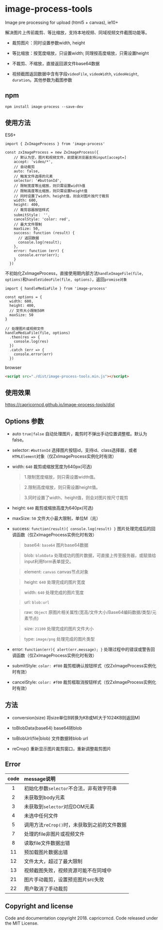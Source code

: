 # image-process-tools

Image pre processing for upload (html5 + canvas), ie10+

解决图片上传前裁剪、等比缩放，支持本地视频、同域视频文件截图功能等。

* 裁剪图片：同时设置参数width, height

* 等比缩放：按宽度缩放，只设置width; 同理按高度缩放，只需设置height

* 不裁剪、不缩放，直接返回源文件base64数据

* 视频截图返回数据中含有字段`videoFile`, `videoWidth`, `videoHeight`, `duration`。其他参数为截图参数

## npm

```
npm install image-process --save-dev
```

## 使用方法

ES6+

```
import { ZxImageProcess } from 'image-process'

const zxImageProcess = new ZxImageProcess({
    // 默认为空，图片和视频文件，前提是浏览器支持input[accept=]
    accept: 'video/*',
    // 自动裁剪
    auto: false,
    // 触发文件选择的元素
    selector: '#buttonId',
    // 限制宽度等比缩放，则只需设置width值
    // 限制高度等比缩放，则只需设置height值
    // 同时设置了width、height值，则会对图片按尺寸裁剪
    width: 600,
    height: 400,
    // 裁剪容器按钮样式
    submitStyle： '',
    cancelStyle: 'color: red',
    // 最大文件限制
    maxSize: 50,
    success: function (result) {
      // 返回数据
      console.log(result);
    },
    error: function (err) {
      console.error(err);
    }
  })
```

不初始化ZxImageProcess，直接使用期内部方法`handleImageFile(file, options)`和`handleVideoFile(file, options)`，返回`promise对象`

```
import { handleMediaFile } from 'image-process'

const options = {
  width: 600,
  height: 400,
  // 文件大小限制50M
  maxSize: 50
}

// 处理图片或视频文件
handleMediaFile(file, options)
  .then(res => {
    console.log(res)
  })
  .catch (err => {
    console.error(err)
  })
```

browser

```html
<script src="./dist/image-process-tools.min.js"></script>
```

## 使用效果

https://capricorncd.github.io/image-process-tools/dist

## Options 参数

* auto `true|false` 自动处理图片，裁剪时不弹出手动位置调整框。默认为false。

* selector: `#buttonId` 选择图片按钮id，支持id、class选择器，或者`HTMLElement`对象（仅ZxImageProcess实例化时有效）

* width: `640` 裁剪或缩放宽度为640px(可选)

  > 1.限制宽度缩放，则只需设置width值。

  > 2.限制高度缩放，则只需设置height值。

  > 3.同时设置了width、height值，则会对图片按尺寸裁剪

* height: `640` 裁剪或缩放高度为640px(可选)

* maxSize: `50` 文件大小最大限制，单位M（兆）

* success: `function(result){ console.log(result) }` 图片处理完成后的回调函数（仅ZxImageProcess实例化时有效）

  > base64: `base64` 图片base64数据

  > blob: `blobData`  处理成功的图片数据，可直接上传至服务器，或赋值给input利用form表单提交。

  > element: `canvas` canvas节点对象

  > height: `640`  处理完成的图片宽度

  > width: `640` 处理完成的图片宽度

  > url: `blob:url`

  > raw: `Object` 原图片相关属性(宽高/文件大小/Base64编码数据/类型/元素节点)

  > size: `21100` 处理完成的图片文件大小

  > type: `image/png`  处理完成的图片类型

* error: `function(err){ alert(err.message); }` 处理过程中的错误或警告回调函数（仅ZxImageProcess实例化时有效）

* submitStyle: `color: #f00` 裁剪框确认按钮样式（仅ZxImageProcess实例化时有效）
* cancelStyle: `color: #f00` 裁剪框取消按钮样式（仅ZxImageProcess实例化时有效）

## 方法

- conversion(size) 将size单位B转换为KB或M(大于1024KB则返回M)

- toBlobData(base64) base64转blob

- toBlobUrl(file|blob) 文件数据转blob url

- reCrop() 重新显示图片裁剪窗口，重新调整裁剪图片

## Error

|code|message说明|
|:--:|:--|
|1|初始化参数`selector`不合法，非有效字符串|
|2|未获取到body元素|
|3|未获取到`selector`对应DOM元素|
|4|未选中任何文件|
|5|调用方法`reCrop()`时，未获取到之前的文件数据|
|7|处理的file非图片或视频文件|
|8|读取file文件数据出错|
|11|预加载图片数据出错|
|12|文件太大，超过了最大限制|
|13|视频截图失败，视频资源可能不在同域中|
|21|图片手动裁剪，设置预览图片src失败|
|22|用户取消了手动裁剪|

## Copyright and license

Code and documentation copyright 2018. capricorncd. Code released under the MIT License.
